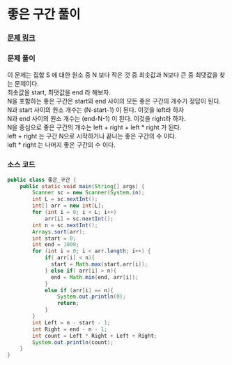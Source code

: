 # 좋은 구간 풀이

### [문제 링크](https://www.acmicpc.net/problem/1059)


### 문제 풀이
이 문제는 집합 S 에 대한 원소 중 N 보다 작은 것 중 최솟값과 N보다 큰 중 최댓값을 찾는 문제이다.</br>
최솟값을 start, 최댓값을 end 라 해보자.</br>
N을 포함하는 좋은 구간은 start와 end 사이의 모든 좋은 구간의 개수가 정답이 된다.</br>
N과 start 사이의 원소 개수는 (N-start-1) 이 된다. 이것을 left라 하자</br>
N과 end 사이의 원소 개수는 (end-N-1) 이 된다. 이것을 right라 하자.</br>
N을 중심으로 좋은 구간의 개수는 left + right + left * right 가 된다.</br>
left + right 는 구간 N으로 시작하거나 끝나는 좋은 구간의 수 이다.</br>
left * right 는 나머지 좋은 구간의 수 이다. </br>
### 소스 코드
```java
public class 좋은_구간 {
    public static void main(String[] args) {
        Scanner sc = new Scanner(System.in);
        int L = sc.nextInt();
        int[] arr = new int[L];
        for (int i = 0; i < L; i++)
            arr[i] = sc.nextInt();
        int n = sc.nextInt();
        Arrays.sort(arr);
        int start = 0;
        int end = 1000;
        for (int i = 0; i < arr.length; i++) {
            if( arr[i] < n){
              start = Math.max(start,arr[i]);
            } else if( arr[i] > n){
              end = Math.min(end, arr[i]);
            }
            else if (arr[i] == n){
                System.out.println(0);
                return;
            }
        }
        int Left = n - start - 1;
        int Right = end - n - 1;
        int count = Left * Right + Left + Right;
        System.out.println(count);
    }
}
```